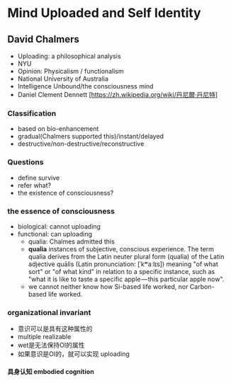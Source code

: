 # Mind Uploaded and Self Identity
## David Chalmers
- Uploading: a philosophical analysis 
- NYU
- Opinion: Physicalism / functionalism
- National University of Australia
- Intelligence Unbound/the consciousness mind 
- Daniel Clement Dennett [https://zh.wikipedia.org/wiki/丹尼爾·丹尼特]
### Classification
- based on bio-enhancement
- gradual(Chalmers supported this)/instant/delayed
- destructive/non-destructive/reconstructive
### Questions
- define survive
- refer what?
- the existence of consciousness?
### the essence of consciousness
- biological: cannot uploading
- functional: can uploading
  - qualia: Chalmes admitted this
  * **qualia** instances of subjective, conscious experience. The term qualia derives from the Latin neuter plural form (qualia) of the Latin adjective quālis (Latin pronunciation: [ˈkʷaːlɪs]) meaning "of what sort" or "of what kind" in relation to a specific instance, such as "what it is like to taste a specific apple — this particular apple now".
  - we cannot neither know how Si-based life worked, nor Carbon-based life worked.
### organizational invariant
- 意识可以是具有这种属性的
- multiple realizable
- wet是无法保持OI的属性
- 如果意识是OI的，就可以实现 uploading
#### 具身认知 embodied cognition
